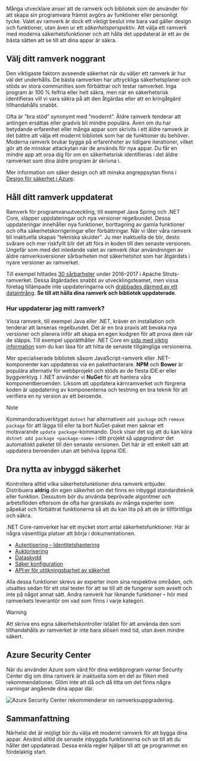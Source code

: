 Många utvecklare anser att de ramverk och bibliotek som de använder för att skapa sin programvara främst avgörs av funktioner eller personligt tycke. Valet av ramverk är dock ett viktigt beslut inte bara vad gäller design och funktioner, utan även ur ett _säkerhetsperspektiv_. Att välja ett ramverk med moderna säkerhetsfunktioner och att hålla det uppdaterat är ett av de bästa sätten att se till att dina appar är säkra.

## <a name="choose-your-framework-carefully"></a>Välj ditt ramverk noggrant

Den viktigaste faktorn avseende säkerhet när du väljer ett ramverk är hur väl det underhålls. De bästa ramverken har uttryckliga säkerhetsplaner och stöds av stora communities som förbättrar och testar ramverket. Inga program är 100 % felfria eller helt säkra, men när en säkerhetsrisk identifieras vill vi vara säkra på att den åtgärdas eller att en kringåtgärd tillhandahålls snabbt.

Ofta är ”bra stöd” synonymt med ”modernt”. Äldre ramverk tenderar att antingen ersättas eller gradvis bli mindre populära. Även om du har betydande erfarenhet eller många appar som skrivits i ett äldre ramverk är det bättre att välja ett modernt bibliotek som har de funktioner du behöver. Moderna ramverk brukar bygga på erfarenheter av tidigare iterationer, vilket gör att de minskar attackytan när de används för nya appar. Du får en mindre app att oroa dig för om en säkerhetsrisk identifieras i det äldre ramverket som dina äldre program är skrivna i.

Mer information om säker design och att minska angreppsytan finns i [Design för säkerhet i Azure](../../design-for-security-in-azure/index.yml).

## <a name="keep-your-framework-updated"></a>Håll ditt ramverk uppdaterat

Ramverk för programvaruutveckling, till exempel Java Spring och .NET Core, släpper uppdateringar och nya versioner regelbundet. Dessa uppdateringar innehåller nya funktioner, borttagning av gamla funktioner och ofta säkerhetskorrigeringar eller förbättringar. När vi låter våra ramverk bli inaktuella skapas ”tekniska skulder”. Ju mer inaktuella de blir, desto svårare och mer riskfyllt blir det att föra in koden till den senaste versionen. Ungefär som med det inledande valet av ramverk ökar användningen av äldre ramverksversioner sårbarheten mot säkerhetshot som har åtgärdats i nyare versioner av ramverket.

Till exempel hittades [30 sårbarheter](https://www.cvedetails.com/product/6117/Apache-Struts.html?vendor_id=45) under 2016–2017 i Apache Struts-ramverket. Dessa åtgärdades snabbt av utvecklingsteamet, men vissa företag tillämpade inte uppdateringarna och [drabbades därmed av ett dataintrång](https://www.zdnet.com/article/equifax-confirms-apache-struts-flaw-it-failed-to-patch-was-to-blame-for-data-breach/). **Se till att hålla dina ramverk och bibliotek uppdaterade**.

### <a name="how-do-i-update-my-framework"></a>Hur uppdaterar jag mitt ramverk?

Vissa ramverk, till exempel Java eller .NET, kräver en installation och tenderar att lanseras regelbundet. Det är en bra praxis att bevaka nya versioner och planera inför att skapa en egen kodgren för att prova dem när de släpps. Till exempel upprätthåller .NET Core en [sida med viktig information](https://github.com/dotnet/core/tree/master/release-notes) som du kan läsa för att hitta de senaste tillgängliga versionerna.

Mer specialiserade bibliotek såsom JavaScript-ramverk eller .NET-komponenter kan uppdateras via en pakethanterare. **NPM** och **Bower** är populära alternativ för webbprojekt och stöds av de flesta IDE:er eller byggverktyg. I .NET använder vi **NuGet** för att hantera våra komponentberoenden. Liksom att uppdatera kärnramverket och förgrena koden är uppdatering av komponenterna och testning en bra teknik för att verifiera en ny version av ett beroende.

> [!NOTE]
> Kommandoradsverktyget `dotnet` har alternativen `add package` och `remove package` för att lägga till eller ta bort NuGet-paket men saknar ett motsvarande `update package`-kommando. Dock visar det sig att du kan köra `dotnet add package <package-name>` i ditt projekt så _uppgraderar_ det automatiskt paketet till den senaste versionen. Det här är ett enkelt sätt att uppdatera beroenden utan att behöva öppna IDE.

## <a name="take-advantage-of-built-in-security"></a>Dra nytta av inbyggd säkerhet

Kontrollera alltid vilka säkerhetsfunktioner dina ramverk erbjuder. Distribuera **aldrig** din egen säkerhet om det finns en inbyggd standardteknik eller funktion. Dessutom bör du använda beprövade algoritmer och arbetsflöden eftersom de ofta har granskats av många experter som påpekat och förbättrat funktionerna så att du kan lita på att de är tillförlitliga och säkra.

.NET Core-ramverket har ett mycket stort antal säkerhetsfunktioner. Här är några väsentliga platser att börja i dokumentationen.
* [Autentisering – Identitetshantering](https://docs.microsoft.com/aspnet/core/security/authentication/index?view=aspnetcore-2.1)
* [Auktorisering](https://docs.microsoft.com/aspnet/core/security/authorization/index?view=aspnetcore-2.1)
* [Dataskydd](https://docs.microsoft.com/aspnet/core/security/data-protection/index?view=aspnetcore-2.1)
* [Säker konfiguration](https://docs.microsoft.com/aspnet/core/security/data-protection/configuration/index?view=aspnetcore-2.1)
* [API:er för utökningsbarhet av säkerhet](https://docs.microsoft.com/aspnet/core/security/data-protection/extensibility/index?view=aspnetcore-2.1)

Alla dessa funktioner skrevs av experter inom sina respektive områden, och utsattes sedan för ett otal tester för att se till att de fungerar som avsett och inte på något annat sätt. Andra ramverk har liknande funktioner – hör med ramverkets leverantör om vad som finns i varje kategori.

> [!WARNING]
> Att skriva ens egna säkerhetskontroller istället för att använda den som tillhandahålls av ramverket är inte bara slöseri med tid, utan även mindre säkert.


## <a name="azure-security-center"></a>Azure Security Center

När du använder Azure som värd för dina webbprogram varnar Security Center dig om dina ramverk är inaktuella som en del av fliken med rekommendationer.  Glöm inte att då och då titta om det finns några varningar angående dina appar där.

![Azure Security Center rekommenderar en ramverksuppgradering.](../media/5-ASCFramework.png)


## <a name="summary"></a>Sammanfattning

Närhelst det är möjligt bör du välja ett modernt ramverk för att bygga dina appar. Använd alltid de senaste inbyggda funktionerna och se till att du håller det uppdaterad. Dessa enkla regler hjälper till att ge programmet en fördelaktig start.
